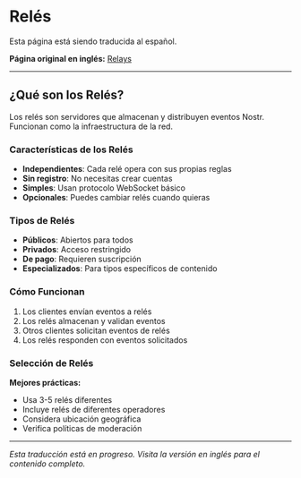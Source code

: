 # Relés

Esta página está siendo traducida al español.

**Página original en inglés:** [Relays](/en/concepts/relays/)

---

## ¿Qué son los Relés?

Los relés son servidores que almacenan y distribuyen eventos Nostr. Funcionan como la infraestructura de la red.

### Características de los Relés
- **Independientes**: Cada relé opera con sus propias reglas
- **Sin registro**: No necesitas crear cuentas
- **Simples**: Usan protocolo WebSocket básico
- **Opcionales**: Puedes cambiar relés cuando quieras

### Tipos de Relés
- **Públicos**: Abiertos para todos
- **Privados**: Acceso restringido
- **De pago**: Requieren suscripción
- **Especializados**: Para tipos específicos de contenido

### Cómo Funcionan
1. Los clientes envían eventos a relés
2. Los relés almacenan y validan eventos
3. Otros clientes solicitan eventos de relés
4. Los relés responden con eventos solicitados

### Selección de Relés
**Mejores prácticas:**
- Usa 3-5 relés diferentes
- Incluye relés de diferentes operadores
- Considera ubicación geográfica
- Verifica políticas de moderación

---

*Esta traducción está en progreso. Visita la versión en inglés para el contenido completo.*
